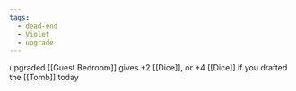 ```yaml
---
tags:
  - dead-end
  - Violet
  - upgrade
---
```

upgraded [[Guest Bedroom]]
gives +2 [[Dice]], or +4 [[Dice]] if you drafted the [[Tomb]] today